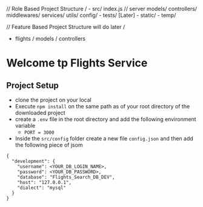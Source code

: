 // Role Based Project Structure 
/
    - src/
        index.js // server
        models/
        controllers/
        middlewares/
        services/
        utils/
        config/
    - tests/ [Later]
    - static/
    - temp/

// Feature Based Project Structure will do later
/
 - flights
    / models
    / controllers

# Welcome tp Flights Service

## Project Setup
- clone the project on your local
- Execute `npm install` on the same path as of your root directory of the downloaded project
- create a `.env` file in the root directory and add the following environment variable
    - `PORT = 3000`
- Inside the `src/config` folder create a new file `config.json` and then add the following piece of jsom
```
{
  "development": {
    "username": <YOUR_DB_LOGIN_NAME>,
    "password": <YOUR_DB_PASSWORD>,
    "database": "Flights_Search_DB_DEV",
    "host": "127.0.0.1",
    "dialect": "mysql"
  }
}
```